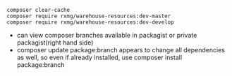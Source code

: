 ``` composer clear-cache ``` <br>
``` composer require rxmg/warehouse-resources:dev-master ``` <br>
``` composer require rxmg/warehouse-resources:dev-develop ``` <br>

* can view composer branches available in packagist or private packagist(right hand side)
* composer update package:branch appears to change all dependencies as well, so even if already installed, use composer install package:branch
